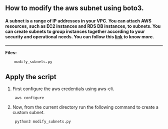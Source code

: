 ## How to modify the aws subnet using boto3.

#### A subnet is a range of IP addresses in your VPC. You can attach AWS resources, such as EC2 instances and RDS DB instances, to subnets. You can create subnets to group instances together according to your security and operational needs. You can follow this [link](https://docs.aws.amazon.com/quicksight/latest/user/vpc-subnets.html) to know more.

-------------

**Files:** 
```
    modify_subnets.py
```

## Apply the script

1. First configure the aws credentials using aws-cli.

        aws configure

2. Now, from the current directory run the following command to create a custom subnet.

        python3 modify_subnets.py
